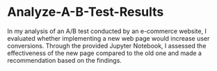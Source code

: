 # Analyze-A-B-Test-Results
In my analysis of an A/B test conducted by an e-commerce website, I evaluated whether implementing a new web page would increase user conversions. Through the provided Jupyter Notebook, I assessed the effectiveness of the new page compared to the old one and made a recommendation based on the findings.
